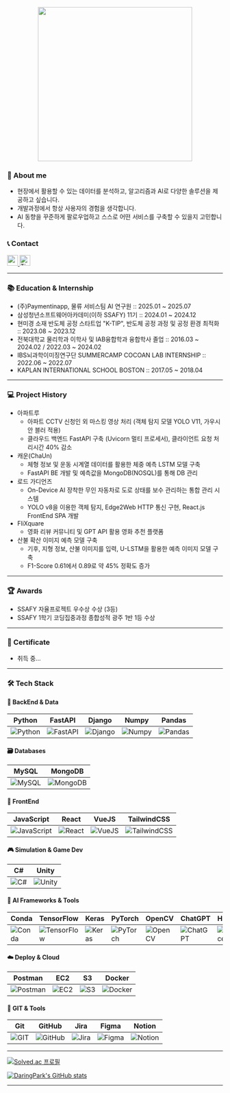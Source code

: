 <div align="center">
    <img height="360" src="https://capsule-render.vercel.app/api?type=waving&color=gradient&height=300&text=성장하는%20AI%20개발자%20박민철입니다.&fontSize=40&fontAlignY=45&fontColor=FFFFFF">
</div>

### 🏃 About me
- 현장에서 활용할 수 있는 데이터를 분석하고, 알고리즘과 AI로 다양한 솔루션을 제공하고 싶습니다. 
- 개발과정에서 항상 사용자의 경험을 생각합니다.
- AI 동향을 꾸준하게 팔로우업하고 스스로 어떤 서비스를 구축할 수 있을지 고민합니다.

### 📞 Contact

<a href="mailto:shoostar0611@gmail.com" target="_blank">
    <img src="https://img.shields.io/static/v1?message=Gmail&logo=gmail&label=&color=D14836&logoColor=white&labelColor=&style=for-the-badge" height="25" alt="gmail logo"  />
</a>
<a href="https://daringpark.tistory.com" target="_blank">
  <img src="https://img.shields.io/badge/Blog-000000?style=for-the-badge&logoColor=white" height="25" alt="Tistory badge" />
</a>

---

### 📚 Education & Internship

- (주)Paymentinapp, 물류 서비스팀 AI 연구원 :: 2025.01 ~ 2025.07
- 삼성청년소프트웨어아카데미(이하 SSAFY) 11기 :: 2024.01 ~ 2024.12
- 현미경 소재 반도체 공정 스타트업 "K-TIP", 반도체 공정 과정 및 공정 환경 최적화 :: 2023.08 ~ 2023.12 
- 전북대학교 물리학과 이학사 및 IAB융합학과 융합학사 졸업 :: 2016.03 ~ 2024.02 / 2022.03 ~ 2024.02
- IBS뇌과학이미징연구단 SUMMERCAMP COCOAN LAB INTERNSHIP :: 2022.06 ~ 2022.07
- KAPLAN INTERNATIONAL SCHOOL BOSTON :: 2017.05 ~ 2018.04

---

### 💻 Project History

- 아파트루
    - 아파트 CCTV 신청인 외 마스킹 영상 처리 (객체 탐지 모델 YOLO V11, 가우시안 블러 적용)
    - 클라우드 백엔드 FastAPI 구축 (Uvicorn 멀티 프로세서), 클라이언트 요청 처리시간 40% 감소
- 캐운(ChaUn)
    - 체형 정보 및 운동 시계열 데이터를 활용한 체중 예측 LSTM 모델 구축
    - FastAPI BE 개발 및 예측값을 MongoDB(NOSQL)를 통해 DB 관리
- 로드 가디언즈
    - On-Device AI 장착한 무인 자동차로 도로 상태를 보수 관리하는 통합 관리 시스템
    - YOLO v8을 이용한 객체 탐지, Edge2Web HTTP 통신 구현, React.js FrontEnd SPA 개발 
- FliXquare
    - 영화 리뷰 커뮤니티 및 GPT API 활용 영화 추천 플랫폼
- 산불 확산 이미지 예측 모델 구축
    - 기후, 지형 정보, 산불 이미지를 입력, U-LSTM을 활용한 예측 이미지 모델 구축
    - F1-Score 0.61에서 0.89로 약 45% 정확도 증가

---

### 🏆 Awards

- SSAFY 자율프로젝트 우수상 수상 (3등)
- SSAFY 1학기 코딩집중과정 종합성적 광주 1반 1등 수상

---

### 📄 Certificate

- 취득 중...

---

### 🛠 Tech Stack

#### 📌 BackEnd & Data
| Python | FastAPI | Django | Numpy | Pandas |
|--------|---------|--------|--------|--------|
| ![Python](https://img.shields.io/badge/-Python-3776AB?logo=python&logoColor=white&style=for-the-badge) | ![FastAPI](https://img.shields.io/badge/fastapi-109989?style=for-the-badge&logo=FASTAPI&logoColor=white) | ![Django](https://img.shields.io/badge/Django-092E20?style=for-the-badge&logo=django&logoColor=green) | ![Numpy](https://img.shields.io/badge/Numpy-777BB4?style=for-the-badge&logo=numpy&logoColor=white) | ![Pandas](https://img.shields.io/badge/Pandas-2C2D72?style=for-the-badge&logo=pandas&logoColor=white) |

#### 🗃️ Databases
| MySQL | MongoDB |
|-------|---------|
| ![MySQL](https://img.shields.io/badge/-MySQL-4479A1?logo=mysql&logoColor=white&style=for-the-badge) | ![MongoDB](https://img.shields.io/badge/MongoDB-4EA94B?style=for-the-badge&logo=mongodb&logoColor=white) |

#### 🎨 FrontEnd
| JavaScript | React | VueJS | TailwindCSS |
|------------|--------|--------|-------------|
| ![JavaScript](https://img.shields.io/badge/-JavaScript-F7DF1E?logo=javascript&logoColor=black&style=for-the-badge) | ![React](https://img.shields.io/badge/-React-61DAFB?logo=react&logoColor=black&style=for-the-badge) | ![VueJS](https://img.shields.io/badge/Vue%20js-35495E?style=for-the-badge&logo=vuedotjs&logoColor=4FC08D) | ![TailwindCSS](https://img.shields.io/badge/Tailwind_CSS-38B2AC?style=for-the-badge&logo=tailwind-css&logoColor=white) |

#### 🎮 Simulation & Game Dev
| C# | Unity |
|----|--------|
| ![C#](https://img.shields.io/badge/C%23-239120?style=for-the-badge&logo=csharp&logoColor=white) | ![Unity](https://img.shields.io/badge/Unity-FFFFFF?style=flat&logo=unity&logoColor=black) |

#### 🤖 AI Frameworks & Tools
| Conda | TensorFlow | Keras | PyTorch | OpenCV | ChatGPT | HuggingFace |
|-------|-------------|--------|---------|--------|---------|-------------|
| ![Conda](https://img.shields.io/badge/conda-342B029.svg?&style=for-the-badge&logo=anaconda&logoColor=white) | ![TensorFlow](https://img.shields.io/badge/TensorFlow-FF6F00?style=for-the-badge&logo=tensorflow&logoColor=white) | ![Keras](https://img.shields.io/badge/Keras-FF0000?style=for-the-badge&logo=keras&logoColor=white) | ![PyTorch](https://img.shields.io/badge/PyTorch-EE4C2C?style=for-the-badge&logo=pytorch&logoColor=white) | ![OpenCV](https://img.shields.io/badge/OpenCV-27338e?style=for-the-badge&logo=OpenCV&logoColor=white) | ![ChatGPT](https://img.shields.io/badge/ChatGPT-74aa9c?style=for-the-badge&logo=openai&logoColor=white) | ![HuggingFace](https://img.shields.io/badge/HuggingFace-FFD21F?style=for-the-badge&logo=huggingface&logoColor=black) |

#### ☁️ Deploy & Cloud
| Postman | EC2 | S3 | Docker |
|---------|-----|----|--------|
| ![Postman](https://img.shields.io/badge/Postman-FF6C37?style=for-the-badge&logo=Postman&logoColor=white) | ![EC2](https://img.shields.io/badge/-EC2-FF9900?logo=amazon-aws&logoColor=white&style=for-the-badge) | ![S3](https://img.shields.io/badge/Amazon%20S3-569A31?style=for-the-badge&logo=amazonaws&logoColor=white) | ![Docker](https://img.shields.io/badge/-Docker-2496ED?logo=docker&logoColor=white&style=for-the-badge) |

#### 🔧 GIT & Tools
| Git | GitHub | Jira | Figma | Notion |
|-----|--------|------|--------|--------|
| ![GIT](https://img.shields.io/badge/-Git-F05032?logo=git&logoColor=white&style=for-the-badge) | ![GitHub](https://img.shields.io/badge/-GitHub-181717?logo=github&logoColor=white&style=for-the-badge) | ![Jira](https://img.shields.io/badge/-Jira-0052CC?logo=jira&logoColor=white&style=for-the-badge) | ![Figma](https://img.shields.io/badge/-Figma-F24E1E?logo=figma&logoColor=white&style=for-the-badge) | ![Notion](https://img.shields.io/badge/-Notion-000000?logo=notion&logoColor=white&style=for-the-badge) |

---

[![Solved.ac 프로필](http://mazassumnida.wtf/api/v2/generate_badge?boj=shoostar0611)](https://solved.ac/shoostar0611)

[![DaringPark's GitHub stats](https://github-readme-stats.vercel.app/api?username=daringpark&show_icons=true&theme=default)](https://github.com/anuraghazra/github-readme-stats)

---

<!--
**Daringpark/Daringpark** is a ✨ _special_ ✨ repository because its `README.md` (this file) appears on your GitHub profile.

Here are some ideas to get you started:

- 🔭 I’m currently working on ...
- 🌱 I’m currently learning ...
- 👯 I’m looking to collaborate on ...
- 🤔 I’m looking for help with ...
- 💬 Ask me about ...
- 📫 How to reach me: ...
- 😄 Pronouns: ...
- ⚡ Fun fact: ...
-->

